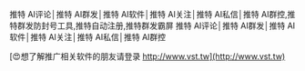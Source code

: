 推特 AI评论│推特 AI群发│推特 AI软件│推特 AI关注│推特 AI私信│推特 AI群控,推特群发防封号工具,推特自动注册,推特群发霸屏
推特 AI评论│推特 AI群发│推特 AI软件│推特 AI关注│推特 AI私信│推特 AI群控

[😍想了解推广相关软件的朋友请登录 http://www.vst.tw](http://www.vst.tw)



